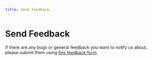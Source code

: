 ```yaml
---
title: Send Feedback
---
```


# Send Feedback
If there are any bugs or general feedback you want to notify us about, please submit them using [this feedback form](https://forms.gle/agdyoB9PFfnv8cU1A/).
